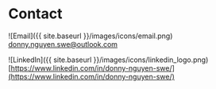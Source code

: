 # Contact

![Email]({{ site.baseurl }}/images/icons/email.png) [donny.nguyen.swe@outlook.com](donny.nguyen.swe@outlook.com)

![LinkedIn]({{ site.baseurl }}/images/icons/linkedin_logo.png) [https://www.linkedin.com/in/donny-nguyen-swe/](https://www.linkedin.com/in/donny-nguyen-swe/)
